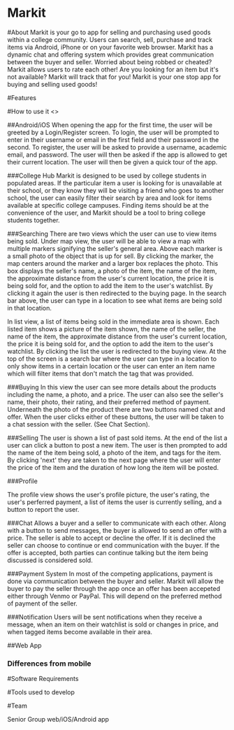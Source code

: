 # Markit
#About
Markit is your go to app for selling and purchasing used goods within a college community. Users can search, sell, purchase and track items via Android, iPhone or on your favorite web browser. Markit has a dynamic chat and offering system which provides great communication between the buyer and seller. Worried about being robbed or cheated? Markit allows users to rate each other! Are you looking for an item but it's not available? Markit will track that for you! Markit is your one stop app for buying and selling used goods!

#Features



#How to use it
<<pic goes here>>


##Android/iOS
When opening the app for the first time, the user will be greeted by a Login/Register screen. To login, the user will be prompted to enter in their username or email in the first field and their password in the second. To register, the user will be asked to provide a username, academic email, and password. The user will then be asked if the app is allowed to get their current location. The user will then be given a quick tour of the app.

###College Hub
Markit is designed to be used by college students in populated areas. If the particular item a user is looking for is unavailable at their school, or they know they will be visiting a friend who goes to another school, the user can easily filter their search by area and look for items available at specific college campuses. Finding items should be at the convenience of the user, and Markit should be a tool to bring college students together.

###Searching
There are two views which the user can use to view items being sold. Under map view, the user will be able to view a map with multiple markers signifying the seller's general area. Above each marker is a small photo of the object that is up for sell. By clicking the marker, the map centers around the marker and a larger box replaces the photo. This box displays the seller's name, a photo of the item, the name of the item, the approximate distance from the user's current location, the price it is being sold for, and the option to add the item to the user's watchlist. By clicking it again the user is then redirected to the buying page. In the search bar above, the user can type in a location to see what items are being sold in that location.

In list view, a list of items being sold in the immediate area is shown. Each listed item shows a picture of the item shown, the name of the seller, the name of the item, the approximate distance from the user's current location, the price it is being sold for, and the option to add the item to the user's watchlist. By clicking the list the user is redirected to the buying view. At the top of the screen is a search bar where the user can type in a location to only show items in a certain location or the user can enter an item name which will filter items that don't match the tag that was provided.

###Buying
In this view the user can see more details about the products including the name, a photo, and a price. The user can also see the seller's name, their photo, their rating, and their preferred method of payment. Underneath the photo of the product there are two buttons named chat and offer. When the user clicks either of these buttons, the user will be taken to a chat session with the seller. (See Chat Section).

###Selling
The user is shown a list of past sold items. At the end of the list a user can click a button to post a new item. The user is then prompted to add the name of the item being sold, a photo of the item, and tags for the item. By clicking 'next' they are taken to the next page where the user will enter the price of the item and the duration of how long the item will be posted. 

###Profile

The profile view shows the user's profile picture, the user's rating, the user's perferred payment, a list of items the user is currently selling, and a button to report the user.

###Chat
Allows a buyer and a seller to communicate with each other. Along with a button to send messages, the buyer is allowed to send an offer with a price. The seller is able to accept or decline the offer. If it is declined the seller can choose to continue or end communication with the buyer. If the offer is accepted, both parties can continue talking but the item being discussed is considered sold.

###Payment System
In most of the competing applications, payment is done via communication between the buyer and seller.  Markit will allow the buyer to pay the seller through the app once an offer has been accepeted either through Venmo or PayPal.  This will depend on the preferred method of payment of the seller.

###Notification
Users will be sent notifications when they receive a message, when an item on their watchlist is sold or changes in price, and when tagged items become available in their area.

##Web App

### Differences from mobile

#Software Requirements

#Tools used to develop

#Team

Senior Group  web/iOS/Android app
